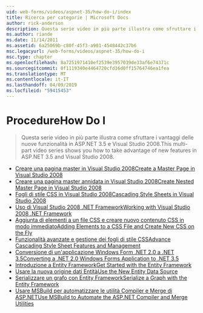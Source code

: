 ```yaml
---
uid: web-forms/videos/aspnet-35/how-do-i/index
title: Ricerca per categorie | Microsoft Docs
author: rick-anderson
description: Questa serie video in più parte illustra come sfruttare i vantaggi delle nuove funzionalità in ASP.NET 3.5 e Visual Studio 2008.
ms.author: riande
ms.date: 11/14/2011
ms.assetid: 6a25069b-c80f-45f3-a901-4548442c37b6
msc.legacyurl: /web-forms/videos/aspnet-35/how-do-i
msc.type: chapter
ms.openlocfilehash: 8a7251971410ef2539e3957039de33af6e74371c
ms.sourcegitcommit: 0f1119340e4464720cfd16d0ff15764746ea1fea
ms.translationtype: MT
ms.contentlocale: it-IT
ms.lasthandoff: 04/09/2019
ms.locfileid: "59415453"
---
```

# <a name="how-do-i"></a><span data-ttu-id="45c7d-103">Procedure</span><span class="sxs-lookup"><span data-stu-id="45c7d-103">How Do I</span></span>

> <span data-ttu-id="45c7d-104">Questa serie video in più parte illustra come sfruttare i vantaggi delle nuove funzionalità in ASP.NET 3.5 e Visual Studio 2008.</span><span class="sxs-lookup"><span data-stu-id="45c7d-104">This multi-part video series shows you how to take advantage of new features in ASP.NET 3.5 and Visual Studio 2008.</span></span>


- [<span data-ttu-id="45c7d-105">Creare una pagina master in Visual Studio 2008</span><span class="sxs-lookup"><span data-stu-id="45c7d-105">Create a Master Page in Visual Studio 2008</span></span>](how-do-i-create-a-master-page-in-visual-studio-2008.md)
- [<span data-ttu-id="45c7d-106">Creare una pagina master annidata in Visual Studio 2008</span><span class="sxs-lookup"><span data-stu-id="45c7d-106">Create Nested Master Page in Visual Studio 2008</span></span>](how-do-i-create-nested-master-page-in-visual-studio-2008.md)
- [<span data-ttu-id="45c7d-107">Fogli di stile CSS in Visual Studio 2008</span><span class="sxs-lookup"><span data-stu-id="45c7d-107">Cascading Style Sheets in Visual Studio 2008</span></span>](how-do-i-cascading-style-sheets-in-visual-studio-2008.md)
- [<span data-ttu-id="45c7d-108">Uso di Visual Studio 2008 .NET Framework</span><span class="sxs-lookup"><span data-stu-id="45c7d-108">Working with Visual Studio 2008 .NET Framework</span></span>](how-do-i-working-with-visual-studio-2008-net-framework.md)
- [<span data-ttu-id="45c7d-109">Aggiunta di elementi a un file CSS e creare nuovo contenuto CSS in modo immediato</span><span class="sxs-lookup"><span data-stu-id="45c7d-109">Adding Elements to a CSS File and Create New CSS on the Fly</span></span>](how-do-i-adding-elements-to-a-css-file-and-create-new-css-on-the-fly.md)
- [<span data-ttu-id="45c7d-110">Funzionalità avanzate e gestione dei fogli di stile CSS</span><span class="sxs-lookup"><span data-stu-id="45c7d-110">Advance Cascading Style Sheet Features and Management</span></span>](how-do-i-advance-cascading-style-sheet-features-and-management.md)
- [<span data-ttu-id="45c7d-111">Conversione di un'applicazione Windows Form .NET 2.0 a .NET 3.5</span><span class="sxs-lookup"><span data-stu-id="45c7d-111">Converting a .NET 2.0 Windows Forms Application to .NET 3.5</span></span>](how-do-i-converting-a-net-20-windows-forms-application-to-net-35.md)
- [<span data-ttu-id="45c7d-112">Introduzione a Entity Framework</span><span class="sxs-lookup"><span data-stu-id="45c7d-112">Get Started with the Entity Framework</span></span>](how-do-i-get-started-with-the-entity-framework.md)
- [<span data-ttu-id="45c7d-113">Usare la nuova origine dati Entità</span><span class="sxs-lookup"><span data-stu-id="45c7d-113">Use the New Entity Data Source</span></span>](how-do-i-use-the-new-entity-data-source.md)
- [<span data-ttu-id="45c7d-114">Serializzare un grafo con Entity Framework</span><span class="sxs-lookup"><span data-stu-id="45c7d-114">Serialize a Graph with the Entity Framework</span></span>](how-do-i-serialize-a-graph-with-the-entity-framework.md)
- [<span data-ttu-id="45c7d-115">Usare MSBuild per automatizzare le utilità Compiler e Merge di ASP.NET</span><span class="sxs-lookup"><span data-stu-id="45c7d-115">Use MSBuild to Automate the ASP.NET Compiler and Merge Utilities</span></span>](how-do-i-use-msbuild-to-automate-the-aspnet-compiler-and-merge-utilities.md)
